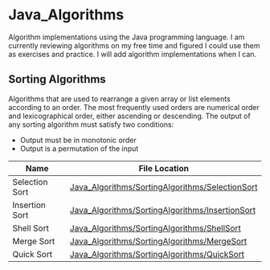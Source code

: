 # Java_Algorithms

Algorithm implementations using the Java programming language. I am currently reviewing algorithms on my free time and figured I could
use them as exercises and practice. I will add algorithm implementations when I can. 


## Sorting Algorithms
Algorithms that are used to rearrange a given array or list elements according to an order. The most frequently used orders are numerical order and lexicographical order, either ascending or descending. The output of any sorting algorithm must satisfy two conditions:
- Output must be in monotonic order
- Output is a permutation of the input


| Name | File Location |
| ---- | ------------- |
| Selection Sort | [Java_Algorithms/SortingAlgorithms/SelectionSort](https://github.com/AbstractAvival/Java_Algorithms/blob/master/src/com/company/SortingAlgorithms/SelectionSort.java) |
| Insertion Sort | [Java_Algorithms/SortingAlgorithms/InsertionSort](https://github.com/AbstractAvival/Java_Algorithms/blob/master/src/com/company/SortingAlgorithms/InsertionSort.java) |
| Shell Sort | [Java_Algorithms/SortingAlgorithms/ShellSort](https://github.com/AbstractAvival/Java_Algorithms/blob/master/src/com/company/SortingAlgorithms/ShellSort.java) |
| Merge Sort | [Java_Algorithms/SortingAlgorithms/MergeSort](https://github.com/AbstractAvival/Java_Algorithms/blob/master/src/com/company/SortingAlgorithms/MergeSort.java) |
| Quick Sort | [Java_Algorithms/SortingAlgorithms/QuickSort](https://github.com/AbstractAvival/Java_Algorithms/blob/master/src/com/company/SortingAlgorithms/QuickSort.java) |
